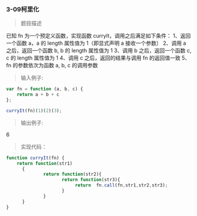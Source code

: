 ### 3-09柯里化

> 题目描述

已知 fn 为一个预定义函数，实现函数 curryIt，调用之后满足如下条件：
1、返回一个函数 a，a 的 length 属性值为 1（即显式声明 a 接收一个参数）
2、调用 a 之后，返回一个函数 b, b 的 length 属性值为 1
3、调用 b 之后，返回一个函数 c, c 的 length 属性值为 1
4、调用 c 之后，返回的结果与调用 fn 的返回值一致
5、fn 的参数依次为函数 a, b, c 的调用参数

>输入例子:

``` js
var fn = function (a, b, c) {
	return a + b + c
}; 

curryIt(fn)(1)(2)(3);
```

>输出例子:

6

> 实现代码：

``` js 
function curryIt(fn) {
    return function(str1)
      {
              return function(str2){
                     return function(str3){
                          return  fn.call(fn,str1,str2,str3);
                     }
              }
      }
}


```




